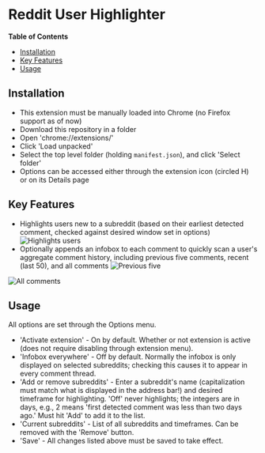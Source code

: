 # Reddit User Highlighter

**Table of Contents**

 - [Installation](#installation)
 - [Key Features](#key-features)
 - [Usage](#usage)

## Installation

 - This extension must be manually loaded into Chrome (no Firefox support as of now)
 - Download this repository in a folder
 - Open 'chrome://extensions/'
 - Click 'Load unpacked'
 - Select the top level folder (holding `manifest.json`), and click 'Select folder'
 - Options can be accessed either through the extension icon (circled H) or on its Details page

## Key Features

 - Highlights users new to a subreddit (based on their earliest detected comment, checked against desired window set in options)
 ![Highlights users](https://i.imgur.com/gHFqz3C.png)
 - Optionally appends an infobox to each comment to quickly scan a user's aggregate comment history, including previous five comments, recent (last 50), and all comments
 ![Previous five](https://i.imgur.com/GjAyrso.png)
 
 ![All comments](https://i.imgur.com/uovACfo.png)

## Usage

All options are set through the Options menu.

 - 'Activate extension' - On by default. Whether or not extension is active (does not require disabling through extension menu).
 - 'Infobox everywhere' - Off by default. Normally the infobox is only displayed on selected subreddits; checking this causes it to appear in every comment thread.
 - 'Add or remove subreddits' - Enter a subreddit's name (capitalization must match what is displayed in the address bar!) and desired timeframe for highlighting. 'Off' never highlights; the integers are in days, e.g., 2 means 'first detected comment was less than two days ago.' Must hit 'Add' to add it to the list.
 - 'Current subreddits' - List of all subreddits and timeframes. Can be removed with the 'Remove' button.
 - 'Save' - All changes listed above must be saved to take effect.
